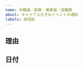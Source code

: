 ```yaml
---
name: 休職届／副業・兼業届／退職願
about: キャリア上大きなイベントの通知
labels: 承認前
---
```


<!--
このように囲まれている部分は編集時のみ見えるようになっています
「#」で始まる行は見出しです
同じように囲まれた説明文を読みながら
囲まれていない部分に文章を入力してください
-->

<!--
まず、issueのタイトルに

休職届
副業・兼業届
退職願

のいずれかを入力してください
-->

## 理由

<!--
なぜその手続をおこなうのか教えてください
（例）怪我をしたため
（例）他の会社に短時間正社員として採用されたため
-->

## 日付

<!--
手続の内容を適用する日付(期間が明らかである場合は開始日と終了日)を入力してください
（例）2020/01/01
（例）2020/01/01-2020/02/29
-->
